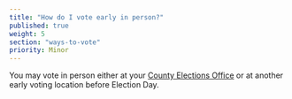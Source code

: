```yaml
---
title: "How do I vote early in person?"
published: true
weight: 5
section: "ways-to-vote"
priority: Minor
---
```

You may vote in person either at your [County Elections Office](http://www.sos.ca.gov/elections/voting-resources/new-voters/county-elections-offices/) or at another early voting location before Election Day.
